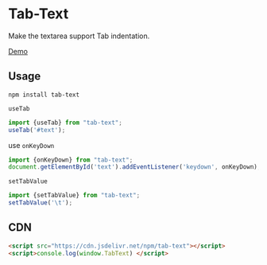 <!--
 * @Author: chenzhongsheng
 * @Date: 2025-01-07 10:41:09
 * @Description: Coding something
-->
# Tab-Text

Make the textarea support Tab indentation.

[Demo](https://shiyix.cn/jsbox/?github=theajack.toolbox/tools/tab-text/demo.js)

## Usage

```
npm install tab-text
```

`useTab`

```js
import {useTab} from "tab-text";
useTab('#text');
```

use `onKeyDown`

```js
import {onKeyDown} from "tab-text";
document.getElementById('text').addEventListener('keydown', onKeyDown);
```

`setTabValue`

```js
import {setTabValue} from "tab-text";
setTabValue('\t');
```

## CDN

```html
<script src="https://cdn.jsdelivr.net/npm/tab-text"></script>
<script>console.log(window.TabText) </script>
```
